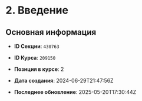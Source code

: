 # 2. Введение



## Основная информация

- **ID Секции**: `430763`
- **ID Курса**: `209150`
- **Позиция в курсе**: 2
- **Дата создания**: 2024-06-29T21:47:56Z

- **Последнее обновление**: 2025-05-20T17:30:44Z
